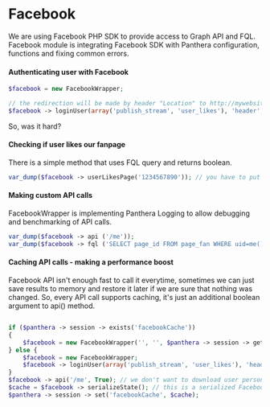 Facebook
========

We are using Facebook PHP SDK to provide access to Graph API and FQL. 
Facebook module is integrating Facebook SDK with Panthera configuration, functions and fixing common errors.

#### Authenticating user with Facebook

```php
$facebook = new FacebookWrapper;

// the redirection will be made by header "Location" to http://mywebsite.org/login
$facebook -> loginUser(array('publish_stream', 'user_likes'), 'header', 'http://mywebsite.org/login');
```

So, was it hard?

#### Checking if user likes our fanpage

There is a simple method that uses FQL query and returns boolean.

```php
var_dump($facebook -> userLikesPage('1234567890')); // you have to put page id here
```

#### Making custom API calls

FacebookWrapper is implementing Panthera Logging to allow debugging and benchmarking of API calls.

```php
var_dump($facebook -> api ('/me'));
var_dump($facebook -> fql ('SELECT page_id FROM page_fan WHERE uid=me() AND page_id=123'));
```

#### Caching API calls - making a performance boost

Facebook API isn't enough fast to call it everytime, sometimes we can just save results to memory and restore it later if we are sure that nothing was changed.
So, every API call supports caching, it's just an additional boolean argument to api() method.

```php

if ($panthera -> session -> exists('facebookCache'))
{
    $facebook = new FacebookWrapper('', '', $panthera -> session -> get('facebookCache'));
} else {
    $facebook = new FacebookWrapper;
    $facebook -> loginUser(array('publish_stream', 'user_likes'), 'header', 'http://mywebsite.org/login');
}
$facebook -> api('/me', True); // we don't want to download user personal informations every page refresh, it can be downloaded once, huh?
$cache = $facebook -> serializeState(); // this is a serialized FacebookWrapper data, it can be stored everywhere now
$panthera -> session -> set('facebookCache', $cache);
```
